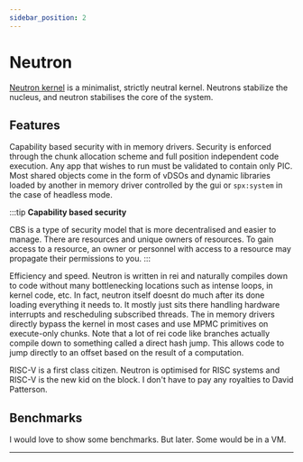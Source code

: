 ```yaml
---
sidebar_position: 2
---
```


# Neutron

[Neutron kernel](https://hyperswine.github.io/neutron-rs) is a minimalist, strictly neutral kernel. Neutrons stabilize the nucleus, and neutron stabilises the core of the system.

## Features

Capability based security with in memory drivers. Security is enforced through the chunk allocation scheme and full position independent code execution. Any app that wishes to run must be validated to contain only PIC. Most shared objects come in the form of vDSOs and dynamic libraries loaded by another in memory driver controlled by the gui or `spx:system` in the case of headless mode.

:::tip
**Capability based security**

CBS is a type of security model that is more decentralised and easier to manage. There are resources and unique owners of resources. To gain access to a resource, an owner or personnel with access to a resource may propagate their permissions to you.
:::

Efficiency and speed. Neutron is written in rei and naturally compiles down to code without many bottlenecking locations such as intense loops, in kernel code, etc. In fact, neutron itself doesnt do much after its done loading everything it needs to. It mostly just sits there handling hardware interrupts and rescheduling subscribed threads. The in memory drivers directly bypass the kernel in most cases and use MPMC primitives on execute-only chunks. Note that a lot of rei code like branches actually compile down to something called a direct hash jump. This allows code to jump directly to an offset based on the result of a computation.

RISC-V is a first class citizen. Neutron is optimised for RISC systems and RISC-V is the new kid on the block. I don't have to pay any royalties to David Patterson.

## Benchmarks

I would love to show some benchmarks. But later. Some would be in a VM.

---

<script src="https://giscus.app/client.js"
        data-repo="hyperswine/hyperswine.github.io"
        data-repo-id="R_kgDOGm36XA"
        data-category="Q&A"
        data-category-id="DIC_kwDOGm36XM4CcCgF"
        data-mapping="pathname"
        data-strict="0"
        data-reactions-enabled="1"
        data-emit-metadata="0"
        data-input-position="bottom"
        data-theme="preferred_color_scheme"
        data-lang="en"
        crossorigin="anonymous"
        async>
</script>
